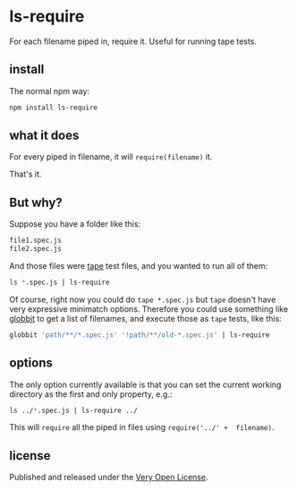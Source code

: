 # ls-require

For each filename piped in, require it. Useful for running tape tests.

## install

The normal npm way:

```bash
npm install ls-require
```

## what it does

For every piped in filename, it will `require(filename)` it.

That's it.

## But why?

Suppose you have a folder like this:

```txt
file1.spec.js
file2.spec.js
```

And those files were [tape](https://www.npmjs.com/package/tape) test
files, and you wanted to run all of them:

```bash
ls *.spec.js | ls-require
```

Of course, right now you could do `tape *.spec.js` but `tape` doesn't
have very expressive minimatch options. Therefore you could use something
like [globbit](https://www.npmjs.com/package/globbit) to get a list
of filenames, and execute those as `tape` tests, like this:

```bash
globbit 'path/**/*.spec.js' '!path/**/old-*.spec.js' | ls-require
```

## options

The only option currently available is that you can set the current
working directory as the first and only property, e.g.:

```bash
ls ../*.spec.js | ls-require ../
```

This will `require` all the piped in files using `require('../' +  filename)`.

## license

Published and released under the [Very Open License](http://veryopenlicense.com).

